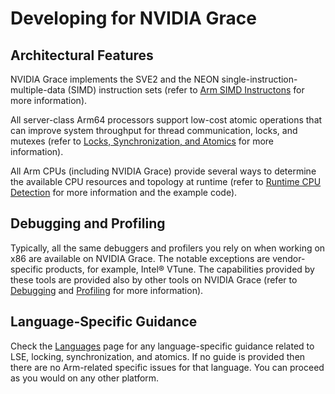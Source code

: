 # Developing for NVIDIA Grace

## Architectural Features

NVIDIA Grace implements the SVE2 and the NEON single-instruction-multiple-data (SIMD) instruction sets (refer to [Arm SIMD Instructons](vectorization.md) for more information).

All server-class Arm64 processors support low-cost atomic operations that can improve system throughput for thread communication, locks, and mutexes
(refer to [Locks, Synchronization, and Atomics](atomics.md) for more information).

All Arm CPUs (including NVIDIA Grace) provide several ways to determine the available CPU resources and topology at runtime
(refer to [Runtime CPU Detection](cpudetect.md) for more information and the example code).

## Debugging and Profiling

Typically, all the same debuggers and profilers you rely on when working on x86 are available on NVIDIA Grace.
The notable exceptions are vendor-specific products, for example, Intel® VTune.  The capabilities provided by these tools are
provided also by other tools on NVIDIA Grace (refer to [Debugging](debugging.md) and [Profiling](profiling.md) for more information).

## Language-Specific Guidance

Check the [Languages](languages/index.md) page for any language-specific guidance related to LSE, locking, synchronization, and atomics. 
If no guide is provided then there are no Arm-related specific issues for that language.  You can proceed as you would on any other platform.
